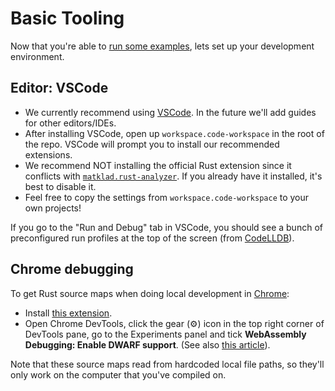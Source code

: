 # Basic Tooling

Now that you're able to [run some examples](./getting_started.md), lets set up your development environment.

## Editor: VSCode

* We currently recommend using [VSCode](https://code.visualstudio.com/). In the future we'll add guides for other editors/IDEs.
* After installing VSCode, open up `workspace.code-workspace` in the root of the repo. VSCode will prompt you to install our recommended extensions.
* We recommend NOT installing the official Rust extension since it conflicts with [`matklad.rust-analyzer`](https://marketplace.visualstudio.com/items?itemName=matklad.rust-analyzer). If you already have it installed, it's best to disable it.
* Feel free to copy the settings from `workspace.code-workspace` to your own projects!

If you go to the "Run and Debug" tab in VSCode, you should see a bunch of preconfigured run profiles at the top of the screen (from [CodeLLDB](https://marketplace.visualstudio.com/items?itemName=vadimcn.vscode-lldb)).

## Chrome debugging

To get Rust source maps when doing local development in [Chrome](https://www.google.com/chrome/):
* Install [this extension](https://goo.gle/wasm-debugging-extension).
* Open Chrome DevTools, click the gear (⚙) icon in the top right corner of DevTools pane, go to the Experiments panel and tick **WebAssembly Debugging: Enable DWARF support**. (See also [this article](https://developer.chrome.com/blog/wasm-debugging-2020/)).

Note that these source maps read from hardcoded local file paths, so they'll only work on the computer that you've compiled on.
